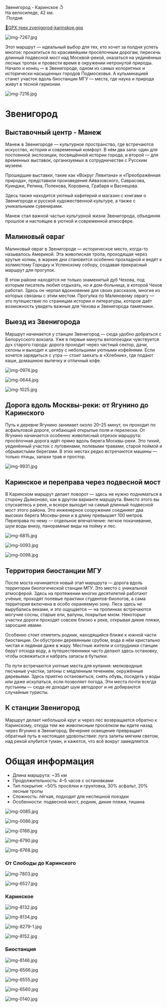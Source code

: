 
<link rel="stylesheet" href="../assets-custom/css/style-markdown.css">
<div class="cover-container" style="background-image: url('reka-1600.jpg');">
	<div class="cover-text">
		<div class="cover-title">
            Звенигород - Каринское &#x21BA;
        </div>
		<div class="cover-description">
			<div class="packages-location">
                <img loading="lazy" src="../assets-custom/icon-bike.png" alt="" class="cover-icon">
                <div class="h4-default regular">На велосипеде, 42 км.</div>
            </div>
            <div>
                <img class="cover-icon" loading="lazy" src="../assets-custom/icon-time.png" alt=""  />
                <span>Полдня</span>
            </div>
		</div>
	</div>
</div>


<div id="map"></div>

[📍GPX трек zvenigorod-karinskoe.gpx](zvenigorod-karinskoe.gpx)


![img-7267.jpg](../0-images/zvenigorod/img-7267.jpg)

Этот маршрут — идеальный выбор для тех, кто хочет за полдня успеть многое: прокатиться по красивейшим просёлочным дорогам, пересечь длинный подвесной мост над Москвой-рекой, оказаться на уединённых лесных тропах и провести время в окружении нетронутой природы. Начало и конец — в Звенигороде, одном из самых колоритных и исторически насыщенных городов Подмосковья. А кульминацией станет участок вдоль биостанции МГУ — места, где наука и природа живут в тесной гармонии.

![img-7216.jpg](../0-images/zvenigorod/img-7216.jpg)


# Звенигород

## Выставочный центр - Манеж

Манеж в Звенигороде — культурное пространство, где встречаются искусство, история и современный комфорт. В нём два зала: один для постоянной экспозиции, посвящённой истории города, и второй — для временных выставок, организуемых в сотрудничестве с Русским музеем.

Прошедшие выставки, такие как «Вокруг Левитана» и «Преображённая природа», представили произведения Айвазовского, Саврасова, Куинджи, Репина, Поленова, Коровина, Грабаря и Васнецова.

Здесь также находится уютный кафетерий и магазин с книгами о Звенигороде и русской художественной культуре, а также с уникальными сувенирами.

Манеж стал важной частью культурной жизни Звенигорода, объединяя прошлое и настоящее в уютной и современной атмосфере.




## Малиновый овраг

Малиновый овраг в Звенигороде — историческое место, когда-то называлось Америкой. Эта живописная тропа, проходящая через крутые холмы, в жаркие дни становится особенно прохладной и ведёт к холмистому Городку и Успенскому собору, создавая прекрасный маршрут для прогулок.

В этом районе находятся не только знаменитый дуб Чехова, под которым писатель любил отдыхать, но и дом-больница, в которой Чехов работал. Здесь он черпал вдохновение для своих рассказов, многие из которых связаны с этим местом. Прогулка по Малиновому оврагу — это путешествие по страницам истории и литературы, которое даёт возможность увидеть важные для Чехова и Звенигорода памятники.


## Выезд из Звенигорода

Маршрут начинается у станции Звенигород — сюда удобно добраться с Белорусского вокзала. Уже в первые минуты велопоездки чувствуется дух старого города: дорога проходит через частный сектор, дачи, склоны и выходит к центру с небольшими уютными кофейнями. Если хочется зарядиться с утра — стоит заехать в «Хлебник», где подают каши, домашнюю выпечку и отличный кофе.


![img-0974.jpg](../0-images/zvenigorod/img-0974.jpg)


![img-0644.jpg](../0-images/zvenigorod-mon/img-0644.jpg)

![img-1025.jpg](../0-images/zvenigorod-mon/img-1025.jpg)


## Дорога вдоль Москвы-реки: от Ягунино до Каринского

Путь к деревне Ягунино занимает около 20–25 минут, он проходит по асфальтовой дороге, огибающей открытые поля и перелески. От Ягунино начинается особенно живописный отрезок маршрута: просёлочная дорога идёт прямо вдоль берега Москвы-реки. Это тихий, уединённый участок с луговинами, полевыми травами, старой поймой и обрывистыми берегами. В этих местах редко встречаются машины — только птицы, запахи трав и простор.



![img-9931.jpg](../0-images/zvenigorod/img-9931.jpg)

## Каринское и переправа через подвесной мост

В Каринском маршрут делает поворот — здесь не нужно подниматься в сторону Дьяконово, как в другом варианте маршрута. Вместо этого вы спускаетесь к реке, и вскоре выходит на самый длинный подвесной мост этого района. Это инженерное сооружение соединяет два высоких берега Москвы-реки и в длину превышает 100 метров. Переправа по нему — отдельное впечатление: легкое покачивание, шум воды внизу, панорамные виды на пойму и лес.

![img-6815.jpg](../0-images/zvenigorod/img-6815.jpg)

![img-0093.jpg](../0-images/zvenigorod/img-0093.jpg)

![img-0098.jpg](../0-images/zvenigorod/img-0098.jpg)


## Территория биостанции МГУ

После моста начинается новый этап маршрута — дорога вдоль территории биологической станции МГУ. Это место с уникальной атмосферой. Здесь на протяжении многих десятилетий работают учёные, проходят полевые практики студентов-биологов, а сама территория включена в особо охраняемую зону. Леса здесь не вырубались веками, и это ощущается — на тропинках встречаются могучие сосны, старые ели, валуны, покрытые мхом. Некоторые участки дороги проходят совсем близко к реке, открывая дикие пляжи, заросшие ивами.

Особенно стоит отметить родник, находящийся ближе к южной части биостанции. Он обустроен деревянным срубом, вода в нём кристально чистая и ледяная даже в жару. Местные жители и сотрудники станции берут отсюда воду, а путешественники часто делают здесь остановку, чтобы освежиться и набрать запасы в бутылки.

По пути встречаются уютные места для купания: мелководные песчаные участки, затоны с медленным течением, окружённые деревьями. Здесь приятно остановиться, снять обувь, посидеть у воды или даже искупаться, если позволяет погода. Эти места почти всегда пустынны — сюда не доходит шум автодорог и не добираются случайные туристы.


## К станции Звенигород

Маршрут делает небольшой круг и через лес возвращается обратно к Каринскому, откуда тем же живописным просёлком вы едете назад через Ягунино в Звенигород. Вечернее освещение превращает обратный путь в настоящее удовольствие: луга залиты мягким светом, над рекой клубится туман, и кажется, что всё вокруг замедляется.


# Общая информация
 - Длина маршрута: ~35 км 
 - Продолжительность: 4–5 часов с остановками 
 - Тип покрытия: ~50% просёлки и грунтовка, 30% асфальт, 20% лесные тропы 
 - Сложность: лёгкая, подходит для неспешной поездки 
 - Особенности: подвесной мост, родник, дикие пляжи, тишина



![img-0085.jpg](../0-images/zvenigorod/img-0085.jpg)

![img-0086.jpg](../0-images/zvenigorod/img-0086.jpg)

![img-0166.jpg](../0-images/zvenigorod/img-0166.jpg)

![img-6790.jpg](../0-images/zvenigorod/img-6790.jpg)

![img-6768.jpg](../0-images/zvenigorod/img-6768.jpg)


### От Слободы до Каринского

![img-7803.jpg](../0-images/zvenigorod/img-7803.jpg)

![img-6527.jpg](../0-images/zvenigorod/img-6527.jpg)


### Каринское

![img-8132.jpg](../0-images/zvenigorod/img-8132.jpg)

![img-8134.jpg](../0-images/zvenigorod/img-8134.jpg)

![img-8279-1.jpg](../0-images/zvenigorod/img-8279-1.jpg)

![img-8152.jpg](../0-images/zvenigorod/img-8152.jpg)


### Биостанция

![img-8146.jpg](../0-images/zvenigorod/img-8146.jpg)

![img-6566.jpg](../0-images/zvenigorod/img-6566.jpg)

![img-6555.jpg](../0-images/zvenigorod/img-6555.jpg)

![img-6560.jpg](../0-images/zvenigorod/img-6560.jpg)

![img-0140.jpg](../0-images/zvenigorod/img-0140.jpg)









<link href="https://api.mapbox.com/mapbox-gl-js/v3.10.0/mapbox-gl.css" rel="stylesheet">
<script src="https://api.mapbox.com/mapbox-gl-js/v3.10.0/mapbox-gl.js"></script>
<script src="https://cdn.jsdelivr.net/npm/js-yaml@4.1.0/dist/js-yaml.min.js"></script>
<script src="../assets-custom/js/cozy-journey.js"></script>
<script>architectMap({
    tracks: [{path: 'zvenigorod-karinskoe.gpx'}], 
    points: 'points.yaml',
    zoom: 7.2,
    center: [37.49433, 55.59333],
    fitDuration: 6000
});</script>